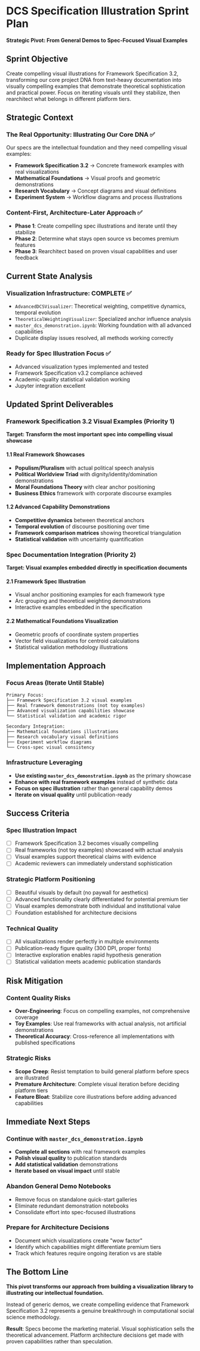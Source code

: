 # DCS Specification Illustration Sprint Plan
**Strategic Pivot: From General Demos to Spec-Focused Visual Examples**

## Sprint Objective
Create compelling visual illustrations for Framework Specification 3.2, transforming our core project DNA from text-heavy documentation into visually compelling examples that demonstrate theoretical sophistication and practical power. Focus on iterating visuals until they stabilize, then rearchitect what belongs in different platform tiers.

## Strategic Context

### The Real Opportunity: Illustrating Our Core DNA ✅
Our specs are the intellectual foundation and they need compelling visual examples:
- **Framework Specification 3.2** → Concrete framework examples with real visualizations  
- **Mathematical Foundations** → Visual proofs and geometric demonstrations
- **Research Vocabulary** → Concept diagrams and visual definitions
- **Experiment System** → Workflow diagrams and process illustrations

### Content-First, Architecture-Later Approach ✅
- **Phase 1**: Create compelling spec illustrations and iterate until they stabilize
- **Phase 2**: Determine what stays open source vs becomes premium features
- **Phase 3**: Rearchitect based on proven visual capabilities and user feedback

## Current State Analysis

### Visualization Infrastructure: COMPLETE ✅
- `AdvancedDCSVisualizer`: Theoretical weighting, competitive dynamics, temporal evolution
- `TheoreticalWeightingVisualizer`: Specialized anchor influence analysis
- `master_dcs_demonstration.ipynb`: Working foundation with all advanced capabilities
- Duplicate display issues resolved, all methods working correctly

### Ready for Spec Illustration Focus ✅
- Advanced visualization types implemented and tested
- Framework Specification v3.2 compliance achieved
- Academic-quality statistical validation working
- Jupyter integration excellent

## Updated Sprint Deliverables

### Framework Specification 3.2 Visual Examples (Priority 1)
**Target: Transform the most important spec into compelling visual showcase**

#### 1.1 Real Framework Showcases
- **Populism/Pluralism** with actual political speech analysis
- **Political Worldview Triad** with dignity/identity/domination demonstrations  
- **Moral Foundations Theory** with clear anchor positioning
- **Business Ethics** framework with corporate discourse examples

#### 1.2 Advanced Capability Demonstrations  
- **Competitive dynamics** between theoretical anchors
- **Temporal evolution** of discourse positioning over time
- **Framework comparison matrices** showing theoretical triangulation
- **Statistical validation** with uncertainty quantification

### Spec Documentation Integration (Priority 2)
**Target: Visual examples embedded directly in specification documents**

#### 2.1 Framework Spec Illustration
- Visual anchor positioning examples for each framework type
- Arc grouping and theoretical weighting demonstrations
- Interactive examples embedded in the specification

#### 2.2 Mathematical Foundations Visualization
- Geometric proofs of coordinate system properties
- Vector field visualizations for centroid calculations
- Statistical validation methodology illustrations

## Implementation Approach

### Focus Areas (Iterate Until Stable)
```
Primary Focus:
├── Framework Specification 3.2 visual examples
├── Real framework demonstrations (not toy examples)
├── Advanced visualization capabilities showcase
└── Statistical validation and academic rigor

Secondary Integration:
├── Mathematical foundations illustrations  
├── Research vocabulary visual definitions
├── Experiment workflow diagrams
└── Cross-spec visual consistency
```

### Infrastructure Leveraging
- **Use existing `master_dcs_demonstration.ipynb`** as the primary showcase
- **Enhance with real framework examples** instead of synthetic data
- **Focus on spec illustration** rather than general capability demos
- **Iterate on visual quality** until publication-ready

## Success Criteria

### Spec Illustration Impact
- [ ] Framework Specification 3.2 becomes visually compelling
- [ ] Real frameworks (not toy examples) showcased with actual analysis
- [ ] Visual examples support theoretical claims with evidence
- [ ] Academic reviewers can immediately understand sophistication

### Strategic Platform Positioning  
- [ ] Beautiful visuals by default (no paywall for aesthetics)
- [ ] Advanced functionality clearly differentiated for potential premium tier
- [ ] Visual examples demonstrate both individual and institutional value
- [ ] Foundation established for architecture decisions

### Technical Quality
- [ ] All visualizations render perfectly in multiple environments
- [ ] Publication-ready figure quality (300 DPI, proper fonts)
- [ ] Interactive exploration enables rapid hypothesis generation
- [ ] Statistical validation meets academic publication standards

## Risk Mitigation

### Content Quality Risks
- **Over-Engineering**: Focus on compelling examples, not comprehensive coverage
- **Toy Examples**: Use real frameworks with actual analysis, not artificial demonstrations
- **Theoretical Accuracy**: Cross-reference all implementations with published specifications

### Strategic Risks
- **Scope Creep**: Resist temptation to build general platform before specs are illustrated
- **Premature Architecture**: Complete visual iteration before deciding platform tiers
- **Feature Bloat**: Stabilize core illustrations before adding advanced capabilities

## Immediate Next Steps

### Continue with `master_dcs_demonstration.ipynb`
- **Complete all sections** with real framework examples
- **Polish visual quality** to publication standards
- **Add statistical validation** demonstrations
- **Iterate based on visual impact** until stable

### Abandon General Demo Notebooks
- Remove focus on standalone quick-start galleries
- Eliminate redundant demonstration notebooks
- Consolidate effort into spec-focused illustrations

### Prepare for Architecture Decisions
- Document which visualizations create "wow factor"
- Identify which capabilities might differentiate premium tiers
- Track which features require ongoing iteration vs are stable

## The Bottom Line

**This pivot transforms our approach from building a visualization library to illustrating our intellectual foundation.** 

Instead of generic demos, we create compelling evidence that Framework Specification 3.2 represents a genuine breakthrough in computational social science methodology.

**Result**: Specs become the marketing material. Visual sophistication sells the theoretical advancement. Platform architecture decisions get made with proven capabilities rather than speculation. 